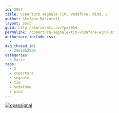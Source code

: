```yaml
---
id: 2954
title: Copertura segnale TIM, Vodafone, Wind, 3
author: Stefano Marzorati
layout: post
guid: http://marzorati.co/?p=2954
permalink: /copertura-segnale-tim-vodafone-wind-3/
authorsure_include_css:
  - 
dsq_thread_id:
  - 2861062526
categories:
  - Varie
tags:
  - 3
  - copertura
  - segnale
  - tim
  - vodafone
  - wind
---
```

[![opensignal](https://lh6.ggpht.com/5Vlpsx8ZjkfLeLHpiMI79vx7bjU0ca3plMMHLHH0FDTVZisOFFP1RAZCpCe6MWtN9w=w300)](http://opensignal.com/)